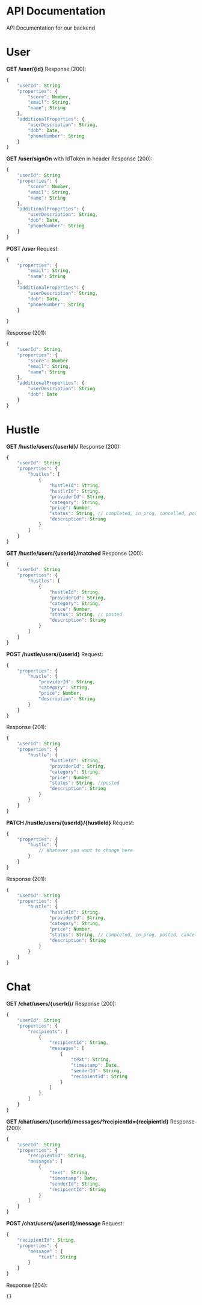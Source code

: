 # API Documentation
API Documentation for our backend

User
====

__GET /user/{id}__
Response (200):
```javascript
{
    "userId": String
    "properties": {
        "score": Number,
        "email": String,
        "name": String
    },
    "additionalProperties": {
        "userDescription": String,
        "dob": Date,
        "phoneNumber": String
    }
}
```

__GET /user/signOn__ with IdToken in header
Response (200):
```javascript
{
    "userId": String
    "properties": {
        "score": Number,
        "email": String,
        "name": String
    },
    "additionalProperties": {
        "userDescription": String,
        "dob": Date,
        "phoneNumber": String
    }
}
```

__POST /user__
Request:
```javascript
{
    "properties": {
        "email": String,
        "name": String
    },
    "additionalProperties": {
        "userDescription": String,
        "dob": Date,
        "phoneNumber": String
    }
    
}
```

Response (201):
```javascript
{
    "userId": String,
    "properties": {
        "score": Number
        "email": String,
        "name": String
    },
    "additionalProperties": {
        "userDescription": String
        "dob": Date
    }
}
```

Hustle
====

__GET /hustle/users/{userId}/__
Response (200):
```javascript
{
    "userId": String
    "properties": {
        "hustles": [
            {
                "hustleId": String,
                "hustlrId": String,
                "providerId": String,
                "category": String,
                "price": Number,
                "status": String, // completed, in_prog, cancelled, posted
                "description": String
            }
        ]
    }
}
```

__GET /hustle/users/{userId}/matched__
Response (200):
```javascript
{
    "userId": String
    "properties": {
        "hustles": [
            {
                "hustleId": String,
                "providerId": String,
                "category": String,
                "price": Number,
                "status": String, // posted
                "description": String
            }
        ]
    }
}
```

__POST /hustle/users/{userId}__
Request:
```javascript
{
    "properties": {
        "hustle": {
            "providerId": String,
            "category": String,
            "price": Number,
            "description": String
        }
    }
}
```

Response (201):
```javascript
{
    "userId": String
    "properties": {
        "hustle": {
                "hustleId": String,
                "providerId": String,
                "category": String,
                "price": Number,
                "status": String, //posted
                "description": String
            }
        }
    }
}
```

__PATCH /hustle/users/{userId}/{hustleId}__
Request:
```javascript
{
    "properties": {
        "hustle": {
            // Whatever you want to change here
        }
    }
}
```

Response (201):
```javascript
{
    "userId": String
    "properties": {
        "hustle": {
                "hustleId": String,
                "providerId": String,
                "category": String,
                "price": Number,
                "status": String, // completed, in_prog, posted, cancelled
                "description": String
            }
        }
    }
}
```

Chat
====

__GET /chat/users/{userId}/__
Response (200):
```javascript
{
    "userId": String
    "properties": {
        "recipients": [
            {
                "recipientId": String,
                "messages": [
                    {
                        "text": String,
                        "timestamp": Date,
                        "senderId": String,
                        "recipientId": String
                    }
                ]
            }
        ]
    }
}
```

__GET /chat/users/{userId}/messages/?recipientId={recipientId}__
Response (200):
```javascript
{
    "userId": String
    "properties": {
        "recipientId": String,
        "messages": [
            {
                "text": String,
                "timestamp": Date,
                "senderId": String,
                "recipientId": String
            }
        ]
    }
}
```

__POST /chat/users/{userId}/message__
Request:
```javascript
{
    "recipientId": String,
    "properties": {
        "message" : {
            "text": String
        }
    }
}
```

Response (204):
```javascript
{}
```
